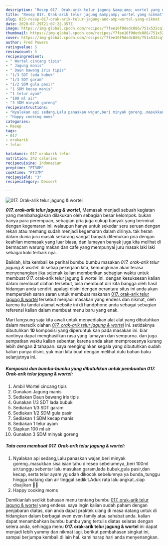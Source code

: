 ```yaml
---
description: "Resep 017. Orak-arik telur jagung &amp;amp; wortel yang nikmat"
title: "Resep 017. Orak-arik telur jagung &amp;amp; wortel yang nikmat"
slug: 833-resep-017-orak-arik-telur-jagung-and-amp-wortel-yang-nikmat
date: 2020-07-29T21:07:22.357Z
image: https://img-global.cpcdn.com/recipes/f7fee16f9dedc886/751x532cq70/017-orak-arik-telur-jagung-wortel-foto-resep-utama.jpg
thumbnail: https://img-global.cpcdn.com/recipes/f7fee16f9dedc886/751x532cq70/017-orak-arik-telur-jagung-wortel-foto-resep-utama.jpg
cover: https://img-global.cpcdn.com/recipes/f7fee16f9dedc886/751x532cq70/017-orak-arik-telur-jagung-wortel-foto-resep-utama.jpg
author: Fred Powers
ratingvalue: 5
reviewcount: 5
recipeingredient:
- " Wortel cincang tipis"
- " Jagung manis"
- " Daun bawang iris tipis"
- "1/3 SDT lada bubuk"
- "1/3 SDT garam"
- "1/2 SDM gula pasir"
- "1 SDM kecap manis"
- "1 telur ayam"
- "100 ml air"
- "3 SDM minyak goreng"
recipeinstructions:
- "Nyalakan api sedang,Lalu panaskan wajan,beri minyak goreng..masukkan sisa isian tahu diresep sebelumnya,,beri 100ml air.tunggu sebentar lalu masukan garam,lada bubuk,gula pasir,dan kecap, serta telur ayam yg udah dikocok sebelumnya ya bunda,,tunggu hingga matang dan air tinggal sedikit.Aduk rata lalu angkat..siap disajikan 🤗🤗"
- "Happy cooking moms"
categories:
- Resep
tags:
- 017
- orakarik
- telur

katakunci: 017 orakarik telur 
nutrition: 242 calories
recipecuisine: Indonesian
preptime: "PT38M"
cooktime: "PT37M"
recipeyield: "3"
recipecategory: Dessert

---
```



![017. Orak-arik telur jagung &amp; wortel](https://img-global.cpcdn.com/recipes/f7fee16f9dedc886/751x532cq70/017-orak-arik-telur-jagung-wortel-foto-resep-utama.jpg)

<b><i>017. orak-arik telur jagung &amp; wortel</i></b>, Memasak menjadi sebuah kegiatan yang membahagiakan dilakukan oleh sebagian besar kelompok. bukan hanya para perempuan, sebagian pria juga cukup banyak yang berminat dengan kegemaran ini. walaupun hanya untuk sekedar seru seruan dengan rekan atau memang sudah menjadi kegemaran dalam dirinya. tak heran dalam dunia juru masak sekarang sangat banyak ditemukan pria dengan keahlian memasak yang luar biasa, dan lumayan banyak juga kita melihat di bermacam warung makan dan cafe yang mempunyai juru masak laki laki sebagai koki terbaik nya.

Baiklah, kita kembali ke perihal bumbu bumbu masakan <i>017. orak-arik telur jagung &amp; wortel</i>. di setiap pekerjaan kita, kemungkinan akan terasa menyenangkan jika sejenak kalian memberikan sebagian waktu untuk membuat 017. orak-arik telur jagung &amp; wortel ini. dengan kesuksesan kalian dalam membuat olahan tersebut, bisa membuat diri kita bangga oleh hasil hidangan anda sendiri. apalagi disini dengan perantara situs ini anda akan memperoleh saran saran untuk membuat makanan <u>017. orak-arik telur jagung &amp; wortel</u> tersebut menjadi masakan yang endess dan nikmat, oleh karena itu tandai alamat website ini di handphone anda sebagai sebagian referensi kalian dalam membuat menu baru yang enak.




Mari langsung saja kita awali untuk menyediakan alat alat yang dibutuhkan dalam meracik olahan <u><i>017. orak-arik telur jagung &amp; wortel</i></u> ini. setidaknya dibutuhkan <b>10</b> komposisi yang diperuntuk kan pada masakan ini. biar nantinya dapat menghasilkan rasa yang lumayan dan sempurna. dan juga sempatkan waktu kalian sebentar, karena anda akan memprosesnya kurang lebih dengan <b>2</b> tahapan. saya menginginkan segala yang dibutuhkan sudah kalian punya disini, yuk mari kita buat dengan melihat dulu bahan baku selanjutnya ini.

<!--inarticleads1-->

##### Komposisi dan bumbu-bumbu yang dibutuhkan untuk pembuatan 017. Orak-arik telur jagung &amp; wortel:

1. Ambil  Wortel cincang tipis
1. Gunakan  Jagung manis
1. Sediakan  Daun bawang iris tipis
1. Gunakan 1/3 SDT lada bubuk
1. Sediakan 1/3 SDT garam
1. Sediakan 1/2 SDM gula pasir
1. Sediakan 1 SDM kecap manis
1. Sediakan 1 telur ayam
1. Siapkan 100 ml air
1. Gunakan 3 SDM minyak goreng




<!--inarticleads2-->

##### Tata cara membuat 017. Orak-arik telur jagung &amp; wortel:

1. Nyalakan api sedang,Lalu panaskan wajan,beri minyak goreng..masukkan sisa isian tahu diresep sebelumnya,,beri 100ml air.tunggu sebentar lalu masukan garam,lada bubuk,gula pasir,dan kecap, serta telur ayam yg udah dikocok sebelumnya ya bunda,,tunggu hingga matang dan air tinggal sedikit.Aduk rata lalu angkat..siap disajikan 🤗🤗
1. Happy cooking moms




Demikianlah sedikit bahasan menu tentang bumbu <u>017. orak-arik telur jagung &amp; wortel</u> yang endess. saya ingin kalian sudah paham dengan penjabaran diatas, dan anda dapat praktek ulang di masa datang untuk di hidangkan dalam berbagai even even family atau sahabat anda. kalian dapat menambahkan bumbu bumbu yang tertulis diatas selaras dengan selera anda, sehingga menu <b>017. orak-arik telur jagung &amp; wortel</b> ini dapat menjadi lebih yummy dan nikmat lagi. berikut pembahasan singkat ini, sampai berjumpa kembali di lain hal. kami harap hari anda menyenangkan.
